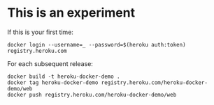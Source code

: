 # This is an experiment

If this is your first time:
```
docker login --username=_ --password=$(heroku auth:token) registry.heroku.com
```

For each subsequent release:

```
docker build -t heroku-docker-demo .
docker tag heroku-docker-demo registry.heroku.com/heroku-docker-demo/web
docker push registry.heroku.com/heroku-docker-demo/web
```
